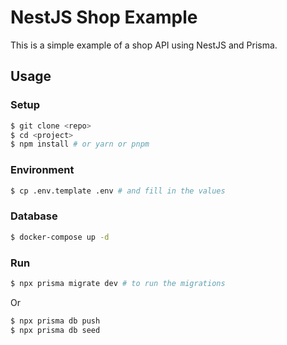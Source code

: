 # NestJS Shop Example

This is a simple example of a shop API using NestJS and Prisma.

## Usage

### Setup
```bash
$ git clone <repo>
$ cd <project>
$ npm install # or yarn or pnpm
```

### Environment
```bash
$ cp .env.template .env # and fill in the values
```

### Database
```bash
$ docker-compose up -d
```


### Run

```bash
$ npx prisma migrate dev # to run the migrations
```
Or
```bash
$ npx prisma db push 
$ npx prisma db seed
```


